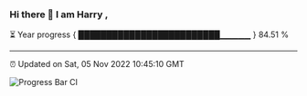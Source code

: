 ### Hi there 👋 I am Harry , 

⏳ Year progress { █████████████████████████▁▁▁▁▁ } 84.51 %

---

⏰ Updated on Sat, 05 Nov 2022 10:45:10 GMT

![Progress Bar CI](https://github.com/duykhang68/duykhang68/workflows/Progress%20Bar%20CI/badge.svg)
